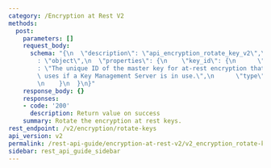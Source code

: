 ```yaml
---
category: /Encryption at Rest V2
methods:
  post:
    parameters: []
    request_body:
      schema: "{\n  \"description\": \"api_encryption_rotate_key_v2\",\n  \"type\"\
        : \"object\",\n  \"properties\": {\n    \"key_id\": {\n      \"description\"\
        : \"The unique ID of the master key for at-rest encryption that Qumulo Core\
        \ uses if a Key Management Server is in use.\",\n      \"type\": \"string\"\
        \n    }\n  }\n}"
    response_body: {}
    responses:
    - code: '200'
      description: Return value on success
    summary: Rotate the encryption at rest keys.
rest_endpoint: /v2/encryption/rotate-keys
api_version: v2
permalink: /rest-api-guide/encryption-at-rest-v2/v2_encryption_rotate-keys.html
sidebar: rest_api_guide_sidebar
---
```

